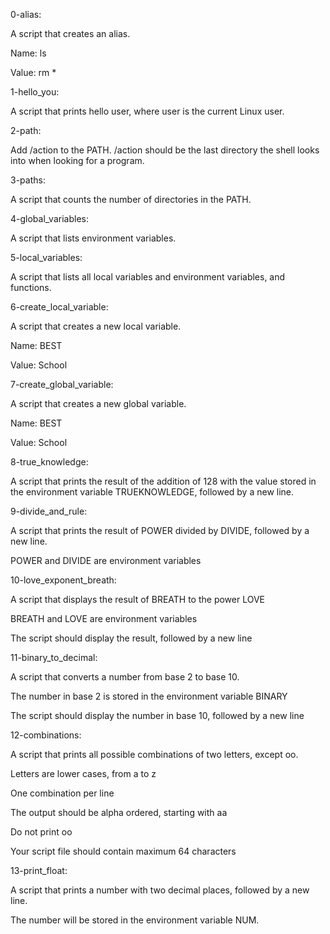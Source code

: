 0-alias:

A script that creates an alias.



Name: ls

Value: rm *



1-hello_you:

A script that prints hello user, where user is the current Linux user.



2-path:

Add /action to the PATH. /action should be the last directory the shell looks into when looking for a program.



3-paths:

A script that counts the number of directories in the PATH.



4-global_variables:

A script that lists environment variables.



5-local_variables:

A script that lists all local variables and environment variables, and functions.



6-create_local_variable:

A script that creates a new local variable.



Name: BEST

Value: School



7-create_global_variable:

A script that creates a new global variable.



Name: BEST

Value: School



8-true_knowledge:

A script that prints the result of the addition of 128 with the value stored in the environment variable TRUEKNOWLEDGE, followed by a new line.



9-divide_and_rule:

A script that prints the result of POWER divided by DIVIDE, followed by a new line.



POWER and DIVIDE are environment variables



10-love_exponent_breath:

A script that displays the result of BREATH to the power LOVE



BREATH and LOVE are environment variables

The script should display the result, followed by a new line



11-binary_to_decimal:

A script that converts a number from base 2 to base 10.



The number in base 2 is stored in the environment variable BINARY

The script should display the number in base 10, followed by a new line



12-combinations:

A script that prints all possible combinations of two letters, except oo.



Letters are lower cases, from a to z

One combination per line

The output should be alpha ordered, starting with aa

Do not print oo

Your script file should contain maximum 64 characters



13-print_float:

A script that prints a number with two decimal places, followed by a new line.



The number will be stored in the environment variable NUM.
